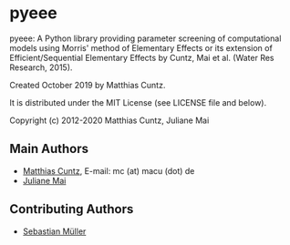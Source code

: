 # pyeee

pyeee: A Python library providing parameter screening of computational models using
       Morris' method of Elementary Effects or its extension of
       Efficient/Sequential Elementary Effects by Cuntz, Mai et
       al. (Water Res Research, 2015).

Created October 2019 by Matthias Cuntz.

It is distributed under the MIT License (see LICENSE file and below).

Copyright (c) 2012-2020 Matthias Cuntz, Juliane Mai

## Main Authors

- [Matthias Cuntz](https://github.com/mcuntz), E-mail:  mc (at) macu (dot) de
- [Juliane Mai](https://github.com/julemai)

## Contributing Authors

- [Sebastian Müller](https://github.com/MuellerSeb)
